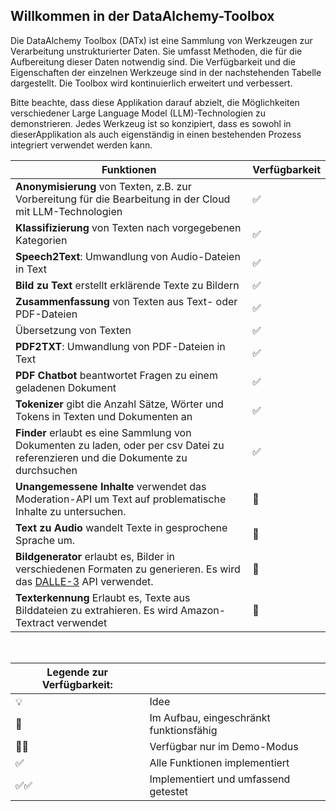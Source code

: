 ## Willkommen in der DataAlchemy-Toolbox

Die DataAlchemy Toolbox (DATx) ist eine Sammlung von Werkzeugen zur Verarbeitung unstrukturierter Daten. Sie umfasst Methoden, die für die Aufbereitung dieser Daten notwendig sind. Die Verfügbarkeit und die Eigenschaften der einzelnen Werkzeuge sind in der nachstehenden Tabelle dargestellt. Die Toolbox wird kontinuierlich erweitert und verbessert.

Bitte beachte, dass diese Applikation darauf abzielt, die Möglichkeiten verschiedener Large Language Model (LLM)-Technologien zu demonstrieren. Jedes Werkzeug ist so konzipiert, dass es sowohl in dieserApplikation als auch eigenständig in einen bestehenden Prozess integriert verwendet werden kann.

| Funktionen | Verfügbarkeit |
|------------|---------------|
| **Anonymisierung** von Texten, z.B. zur Vorbereitung für die Bearbeitung in der Cloud mit LLM-Technologien | ✅ |
| **Klassifizierung** von Texten nach vorgegebenen Kategorien | ✅ |
| **Speech2Text**: Umwandlung von Audio-Dateien in Text | ✅ |
| **Bild zu Text** erstellt erklärende Texte zu Bildern | ✅ |
| **Zusammenfassung** von Texten aus Text- oder PDF-Dateien | ✅ |
| Übersetzung von Texten | ✅ |
| **PDF2TXT**: Umwandlung von PDF-Dateien in Text | ✅ |
| **PDF Chatbot** beantwortet Fragen zu einem geladenen Dokument | ✅ |
| **Tokenizer** gibt die Anzahl Sätze, Wörter und Tokens in Texten und Dokumenten an | ✅ |
| **Finder** erlaubt es eine Sammlung von Dokumenten zu laden, oder per csv Datei zu referenzieren und die Dokumente zu durchsuchen | ✅ |
| **Unangemessene Inhalte** verwendet das Moderation-API um Text auf problematische Inhalte zu untersuchen. | 🚧 | 
| **Text zu Audio** wandelt Texte in gesprochene Sprache um. | 🚧 | 
| **Bildgenerator** erlaubt es, Bilder in verschiedenen Formaten zu generieren. Es wird das [DALLE-3](https://openai.com/dall-e-3) API verwendet. | 🚧 |
| **Texterkennung** Erlaubt es, Texte aus Bilddateien zu extrahieren. Es wird Amazon-Textract verwendet| 🚧 |
</br>

| **Legende zur Verfügbarkeit:** | |
|----------------------------|---|
| 💡 | Idee |
| 🚧 | Im Aufbau, eingeschränkt funktionsfähig |
| 🚧✅ | Verfügbar nur im Demo-Modus |
| ✅ | Alle Funktionen implementiert |
| ✅✅ | Implementiert und umfassend getestet |
